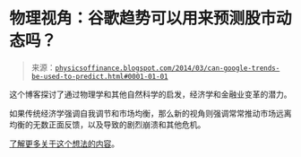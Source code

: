 <!--yml

分类：未分类

日期：2024-05-18 06:52:38

-->

# 物理视角：谷歌趋势可以用来预测股市动态吗？

> 来源：[`physicsoffinance.blogspot.com/2014/03/can-google-trends-be-used-to-predict.html#0001-01-01`](http://physicsoffinance.blogspot.com/2014/03/can-google-trends-be-used-to-predict.html#0001-01-01)

这个博客探讨了通过物理学和其他自然科学的启发，经济学和金融业变革的潜力。

如果传统经济学强调自我调节和市场均衡，那么新的视角则强调常常推动市场远离均衡的无数正面反馈，以及导致的剧烈崩溃和其他危机。

[了解更多关于这个想法的内容](http://physicsoffinance.blogspot.com/2011/05/physics-of-finance.html)。
